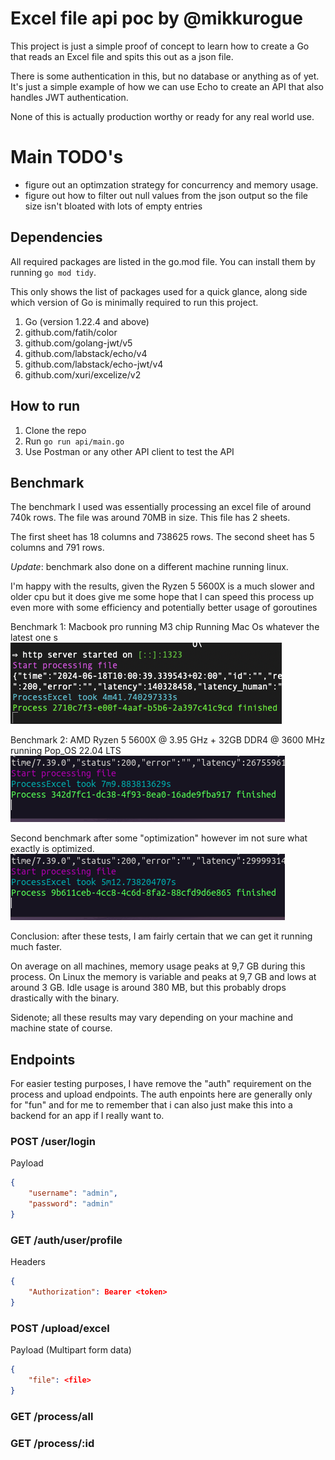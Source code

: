 # Excel file api poc by @mikkurogue

This project is just a simple proof of concept to learn how to create a Go that reads an Excel file and spits this out as a json file.

There is some authentication in this, but no database or anything as of yet. It's just a simple example of how we can use Echo to create an API that also handles JWT authentication.

None of this is actually production worthy or ready for any real world use.

# Main TODO's

- figure out an optimzation strategy for concurrency and memory usage.
- figure out how to filter out null values from the json output so the file size isn't bloated with lots of empty entries

## Dependencies

All required packages are listed in the go.mod file. You can install them by running `go mod tidy`.

This only shows the list of packages used for a quick glance, along side which version of Go is minimally required to run this project.

1. Go (version 1.22.4 and above)
2. github.com/fatih/color
3. github.com/golang-jwt/v5
4. github.com/labstack/echo/v4
5. github.com/labstack/echo-jwt/v4
6. github.com/xuri/excelize/v2

## How to run

1. Clone the repo
2. Run `go run api/main.go`
3. Use Postman or any other API client to test the API

## Benchmark

The benchmark I used was essentially processing an excel file of around 740k rows. The file was around 70MB in size. This file has 2 sheets.

The first sheet has 18 columns and 738625 rows. The second sheet has 5 columns and 791 rows.


*Update*: benchmark also done on a different machine running linux. 

I'm happy with the results, given the Ryzen 5 5600X is a much slower and older cpu but it does give me some hope that I can speed this process up even more with some efficiency and potentially better usage of goroutines


Benchmark 1: Macbook pro running M3 chip Running Mac Os whatever the latest one s
![image](./benchmark_740k.png)

Benchmark 2: AMD Ryzen 5 5600X @ 3.95 GHz + 32GB DDR4 @ 3600 MHz running Pop_OS 22.04 LTS
![image](./benchmark_740k_linux.png)

Second benchmark after some "optimization" however im not sure what exactly is optimized.
![image](./bnechmark_740k_linux_optimized.png)

Conclusion: after these tests, I am fairly certain that we can get it running much faster.

On average on all machines, memory usage peaks at 9,7 GB during this process. On Linux the memory is variable and peaks at 9,7 GB and lows at around 3 GB. Idle usage is around 380 MB, but this probably drops drastically with the binary.

Sidenote; all these results may vary depending on your machine and machine state of course.

## Endpoints

For easier testing purposes, I have remove the "auth" requirement on the process and upload endpoints.
The auth enpoints here are generally only for "fun" and for me to remember that i can also just make this into a backend for an app if I really want to.

### POST /user/login
Payload
```json
{
    "username": "admin",
    "password": "admin"
}
```

### GET /auth/user/profile
Headers
```json
{
    "Authorization": Bearer <token>
}
```

### POST /upload/excel
Payload (Multipart form data)
```json
{
    "file": <file>
}
```

### GET /process/all


### GET /process/:id

